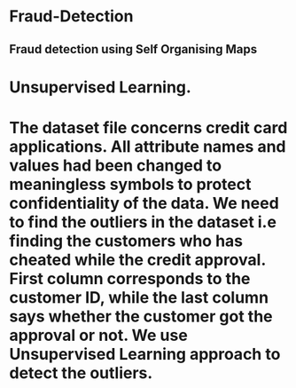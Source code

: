 # Fraud-Detection
## Fraud detection using Self Organising Maps
# Unsupervised Learning.
##   
# The dataset file concerns credit card applications. All attribute names and values had been changed to meaningless symbols to protect confidentiality of the data. We need to find the outliers in the dataset i.e finding the customers who has cheated while the credit approval. First column corresponds to the customer ID, while the last column says whether the customer got the approval or not. We use Unsupervised Learning approach to detect the outliers.
